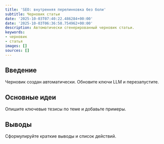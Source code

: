 ```yaml
---
title: 'SEO: внутренняя перелинковка без боли'
subtitle: Черновик статьи
date: '2025-10-03T07:40:22.486284+00:00'
date: '2025-10-03T06:36:58.754962+00:00'
description: Автоматически сгенерированный черновик статьи.
keywords:
- черновик
- статья
images: []
sources: []
---
```


## Введение

Черновик создан автоматически. Обновите ключи LLM и перезапустите.

## Основные идеи

Опишите ключевые тезисы по теме и добавьте примеры.

## Выводы

Сформулируйте краткие выводы и список действий.
